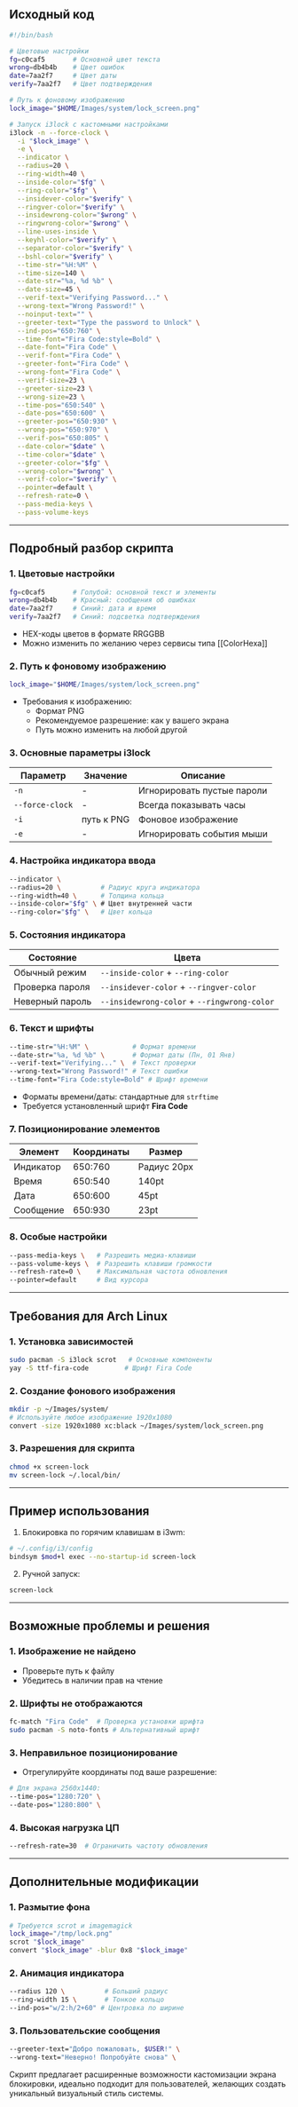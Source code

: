 ## Исходный код
```bash
#!/bin/bash

# Цветовые настройки
fg=c0caf5       # Основной цвет текста
wrong=db4b4b    # Цвет ошибок
date=7aa2f7     # Цвет даты
verify=7aa2f7   # Цвет подтверждения

# Путь к фоновому изображению
lock_image="$HOME/Images/system/lock_screen.png"

# Запуск i3lock с кастомными настройками
i3lock -n --force-clock \
  -i "$lock_image" \
  -e \
  --indicator \
  --radius=20 \
  --ring-width=40 \
  --inside-color="$fg" \
  --ring-color="$fg" \
  --insidever-color="$verify" \
  --ringver-color="$verify" \
  --insidewrong-color="$wrong" \
  --ringwrong-color="$wrong" \
  --line-uses-inside \
  --keyhl-color="$verify" \
  --separator-color="$verify" \
  --bshl-color="$verify" \
  --time-str="%H:%M" \
  --time-size=140 \
  --date-str="%a, %d %b" \
  --date-size=45 \
  --verif-text="Verifying Password..." \
  --wrong-text="Wrong Password!" \
  --noinput-text="" \
  --greeter-text="Type the password to Unlock" \
  --ind-pos="650:760" \
  --time-font="Fira Code:style=Bold" \
  --date-font="Fira Code" \
  --verif-font="Fira Code" \
  --greeter-font="Fira Code" \
  --wrong-font="Fira Code" \
  --verif-size=23 \
  --greeter-size=23 \
  --wrong-size=23 \
  --time-pos="650:540" \
  --date-pos="650:600" \
  --greeter-pos="650:930" \
  --wrong-pos="650:970" \
  --verif-pos="650:805" \
  --date-color="$date" \
  --time-color="$date" \
  --greeter-color="$fg" \
  --wrong-color="$wrong" \
  --verif-color="$verify" \
  --pointer=default \
  --refresh-rate=0 \
  --pass-media-keys \
  --pass-volume-keys
```

---

## Подробный разбор скрипта

### 1. Цветовые настройки
```bash
fg=c0caf5       # Голубой: основной текст и элементы
wrong=db4b4b    # Красный: сообщения об ошибках
date=7aa2f7     # Синий: дата и время
verify=7aa2f7   # Синий: подсветка подтверждения
```
- HEX-коды цветов в формате RRGGBB
- Можно изменить по желанию через сервисы типа [[ColorHexa]]

### 2. Путь к фоновому изображению
```bash
lock_image="$HOME/Images/system/lock_screen.png"
```
- Требования к изображению:
  - Формат PNG
  - Рекомендуемое разрешение: как у вашего экрана
  - Путь можно изменить на любой другой

### 3. Основные параметры i3lock
| Параметр | Значение | Описание |
|----------|----------|----------|
| `-n` | - | Игнорировать пустые пароли |
| `--force-clock` | - | Всегда показывать часы |
| `-i` | путь к PNG | Фоновое изображение |
| `-e` | - | Игнорировать события мыши |

### 4. Настройка индикатора ввода
```bash
--indicator \
--radius=20 \          # Радиус круга индикатора
--ring-width=40 \      # Толщина кольца
--inside-color="$fg" \ # Цвет внутренней части
--ring-color="$fg" \   # Цвет кольца
```

### 5. Состояния индикатора
| Состояние | Цвета |
|-----------|-------|
| Обычный режим | `--inside-color` + `--ring-color` |
| Проверка пароля | `--insidever-color` + `--ringver-color` |
| Неверный пароль | `--insidewrong-color` + `--ringwrong-color` |

### 6. Текст и шрифты
```bash
--time-str="%H:%M" \           # Формат времени
--date-str="%a, %d %b" \       # Формат даты (Пн, 01 Янв)
--verif-text="Verifying..." \  # Текст проверки
--wrong-text="Wrong Password!" # Текст ошибки
--time-font="Fira Code:style=Bold" # Шрифт времени
```
- Форматы времени/даты: стандартные для `strftime`
- Требуется установленный шрифт **Fira Code**

### 7. Позиционирование элементов
| Элемент | Координаты | Размер |
|---------|------------|--------|
| Индикатор | 650:760 | Радиус 20px |
| Время | 650:540 | 140pt |
| Дата | 650:600 | 45pt |
| Сообщение | 650:930 | 23pt |

### 8. Особые настройки
```bash
--pass-media-keys \   # Разрешить медиа-клавиши
--pass-volume-keys \  # Разрешить клавиши громкости
--refresh-rate=0 \    # Максимальная частота обновления
--pointer=default     # Вид курсора
```

---

## Требования для Arch Linux

### 1. Установка зависимостей
```bash
sudo pacman -S i3lock scrot   # Основные компоненты
yay -S ttf-fira-code         # Шрифт Fira Code
```

### 2. Создание фонового изображения
```bash
mkdir -p ~/Images/system/
# Используйте любое изображение 1920x1080
convert -size 1920x1080 xc:black ~/Images/system/lock_screen.png
```

### 3. Разрешения для скрипта
```bash
chmod +x screen-lock
mv screen-lock ~/.local/bin/
```

---

## Пример использования
1. Блокировка по горячим клавишам в i3wm:
```bash
# ~/.config/i3/config
bindsym $mod+l exec --no-startup-id screen-lock
```

2. Ручной запуск:
```bash
screen-lock
```

---

## Возможные проблемы и решения

### 1. Изображение не найдено
- Проверьте путь к файлу
- Убедитесь в наличии прав на чтение

### 2. Шрифты не отображаются
```bash
fc-match "Fira Code"  # Проверка установки шрифта
sudo pacman -S noto-fonts # Альтернативный шрифт
```

### 3. Неправильное позиционирование
- Отрегулируйте координаты под ваше разрешение:
```bash
# Для экрана 2560x1440:
--time-pos="1280:720" \
--date-pos="1280:800" \
```

### 4. Высокая нагрузка ЦП
```bash
--refresh-rate=30  # Ограничить частоту обновления
```

---

## Дополнительные модификации

### 1. Размытие фона
```bash
# Требуется scrot и imagemagick
lock_image="/tmp/lock.png"
scrot "$lock_image"
convert "$lock_image" -blur 0x8 "$lock_image"
```

### 2. Анимация индикатора
```bash
--radius 120 \          # Больший радиус
--ring-width 15 \       # Тонкое кольцо
--ind-pos="w/2:h/2+60" # Центровка по ширине
```

### 3. Пользовательские сообщения
```bash
--greeter-text="Добро пожаловать, $USER!" \
--wrong-text="Неверно! Попробуйте снова" \
```

Скрипт предлагает расширенные возможности кастомизации экрана блокировки, идеально подходит для пользователей, желающих создать уникальный визуальный стиль системы.